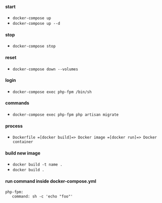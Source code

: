 #### start
- ```docker-compose up```
- ```docker-compose up --d```

#### stop
- ```docker-compose stop```

#### reset
- ```docker-compose down --volumes```

#### login
- ```docker-compose exec php-fpm /bin/sh```

#### commands
- ```docker-compose exec php-fpm php artisan migrate```

#### process
- ```Dockerfile =[docker build]=> Docker image =[docker run]=> Docker container```

#### build new image
- ```docker build -t name .```
- ```docker build .```

#### run command inside docker-compose.yml
 ```
php-fpm:
	command: sh -c 'echo "foo"'
```